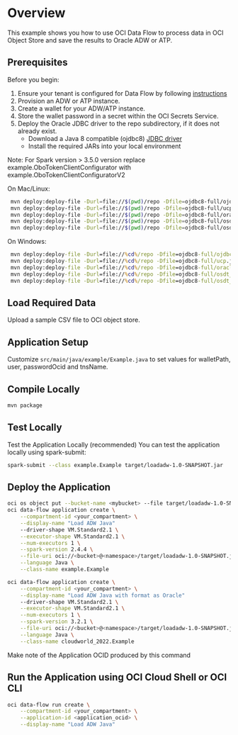 # Overview

This example shows you how to use OCI Data Flow to process data in OCI Object Store and save the results to Oracle ADW or ATP.

## Prerequisites

Before you begin:

1. Ensure your tenant is configured for Data Flow by following [instructions](https://docs.cloud.oracle.com/en-us/iaas/data-flow/using/dfs_getting_started.htm#set_up_admin)
2. Provision an ADW or ATP instance.
3. Create a wallet for your ADW/ATP instance.
4. Store the wallet password in a secret within the OCI Secrets Service.
5. Deploy the Oracle JDBC driver to the repo subdirectory, if it does not already exist.
   * Download a Java 8 compatible (ojdbc8) [JDBC driver](https://www.oracle.com/database/technologies/appdev/jdbc-downloads.html)
   * Install the required JARs into your local environment

Note: For Spark version > 3.5.0 version replace example.OboTokenClientConfigurator with example.OboTokenClientConfiguratorV2

   On Mac/Linux:

  ```sh
   mvn deploy:deploy-file -Durl=file://$(pwd)/repo -Dfile=ojdbc8-full/ojdbc8.jar -DgroupId=com.oracle -DartifactId=$file -Dpackaging=jar -Dversion=18.3
   mvn deploy:deploy-file -Durl=file://$(pwd)/repo -Dfile=ojdbc8-full/ucp.jar -DgroupId=com.oracle -DartifactId=$file -Dpackaging=jar -Dversion=18.3
   mvn deploy:deploy-file -Durl=file://$(pwd)/repo -Dfile=ojdbc8-full/oraclepki.jar -DgroupId=com.oracle -DartifactId=$file -Dpackaging=jar -Dversion=18.3
   mvn deploy:deploy-file -Durl=file://$(pwd)/repo -Dfile=ojdbc8-full/osdt_cert.jar -DgroupId=com.oracle -DartifactId=$file -Dpackaging=jar -Dversion=18.3
   mvn deploy:deploy-file -Durl=file://$(pwd)/repo -Dfile=ojdbc8-full/osdt_core.jar -DgroupId=com.oracle -DartifactId=$file -Dpackaging=jar -Dversion=18.3
   ```

   On Windows:

  ```cmd
   mvn deploy:deploy-file -Durl=file://%cd%/repo -Dfile=ojdbc8-full/ojdbc8.jar -DgroupId=com.oracle -DartifactId=$file -Dpackaging=jar -Dversion=18.3
   mvn deploy:deploy-file -Durl=file://%cd%/repo -Dfile=ojdbc8-full/ucp.jar -DgroupId=com.oracle -DartifactId=$file -Dpackaging=jar -Dversion=18.3
   mvn deploy:deploy-file -Durl=file://%cd%/repo -Dfile=ojdbc8-full/oraclepki.jar -DgroupId=com.oracle -DartifactId=$file -Dpackaging=jar -Dversion=18.3
   mvn deploy:deploy-file -Durl=file://%cd%/repo -Dfile=ojdbc8-full/osdt_cert.jar -DgroupId=com.oracle -DartifactId=$file -Dpackaging=jar -Dversion=18.3
   mvn deploy:deploy-file -Durl=file://%cd%/repo -Dfile=ojdbc8-full/osdt_core.jar -DgroupId=com.oracle -DartifactId=$file -Dpackaging=jar -Dversion=18.3
   ```

## Load Required Data

Upload a sample CSV file to OCI object store.

## Application Setup

Customize ```src/main/java/example/Example.java``` to set values for walletPath, user, passwordOcid and tnsName.

## Compile Locally

```bash
mvn package
```

## Test Locally

  Test the Application Locally (recommended) You can test the application locally using spark-submit:

  ```bash
  spark-submit --class example.Example target/loadadw-1.0-SNAPSHOT.jar
  ```

## Deploy the Application

```sh
oci os object put --bucket-name <mybucket> --file target/loadadw-1.0-SNAPSHOT.jar
oci data-flow application create \
    --compartment-id <your_compartment> \
    --display-name "Load ADW Java"
    --driver-shape VM.Standard2.1 \
    --executor-shape VM.Standard2.1 \
    --num-executors 1 \
    --spark-version 2.4.4 \
    --file-uri oci://<bucket>@<namespace>/target/loadadw-1.0-SNAPSHOT.jar \
    --language Java \
    --class-name example.Example
```

```sh
oci data-flow application create \
    --compartment-id <your_compartment> \
    --display-name "Load ADW Java with format as Oracle"
    --driver-shape VM.Standard2.1 \
    --executor-shape VM.Standard2.1 \
    --num-executors 1 \
    --spark-version 3.2.1 \
    --file-uri oci://<bucket>@<namespace>/target/loadadw-1.0-SNAPSHOT.jar \
    --language Java \
    --class-name cloudworld_2022.Example
```

Make note of the Application OCID produced by this command

## Run the Application using OCI Cloud Shell or OCI CLI

```sh
oci data-flow run create \
    --compartment-id <your_compartment> \
    --application-id <application_ocid> \
    --display-name "Load ADW Java"
```
